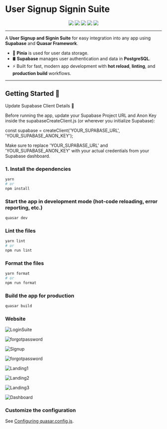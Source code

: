 # User Signup Signin Suite

<div align="center">
  <img src="https://img.shields.io/badge/Quasar-15AABF?style=for-the-badge&logo=quasar&logoColor=white" />
  <img src="https://img.shields.io/badge/Supabase-3ECF8E?style=for-the-badge&logo=supabase&logoColor=white" />
  <img src="https://img.shields.io/badge/Pinia-ffd93b?style=for-the-badge&logo=pinia&logoColor=black" />
  <img src="https://img.shields.io/badge/Vite-646CFF?style=for-the-badge&logo=vite&logoColor=white" />
  <img src="https://img.shields.io/badge/TypeScript-3178C6?style=for-the-badge&logo=typescript&logoColor=white" />
</div>

---

A **User Signup and Signin Suite** for easy integration into any app using **Supabase** and **Quasar Framework**.

- 🧩 **Pinia** is used for user data storage.
- 🛢️ **Supabase** manages user authentication and data in **PostgreSQL**.
- ⚡ Built for fast, modern app development with **hot reload**, **linting**, and **production build** workflows.

---

## Getting Started 🚀

Update Supabase Client Details 🔧

Before running the app, update your Supabase Project URL and Anon Key inside the supabaseCreateClient.js (or wherever you initialize Supabase):

const supabase = createClient('YOUR_SUPABASE_URL', 'YOUR_SUPABASE_ANON_KEY');

Make sure to replace 'YOUR_SUPABASE_URL' and 'YOUR_SUPABASE_ANON_KEY' with your actual credentials from your Supabase dashboard.

### 1. Install the dependencies
```bash
yarn
# or
npm install

```


### Start the app in development mode (hot-code reloading, error reporting, etc.)
```bash
quasar dev
```


### Lint the files
```bash
yarn lint
# or
npm run lint
```


### Format the files
```bash
yarn format
# or
npm run format
```


### Build the app for production
```bash
quasar build
```

### Website 
![LoginSuite](https://github.com/user-attachments/assets/cbc399ef-966f-43bc-a2b3-eb06eaeaed0b)


![forgotpassword](https://github.com/user-attachments/assets/1a545574-b4aa-48eb-8df2-600f677d792a)

![Signup](https://github.com/user-attachments/assets/d5a43a38-25c2-4f9d-884f-501c7e606696)

![forgotpassword](https://github.com/user-attachments/assets/614273fe-e1e9-4d79-8f06-043ad6c8e82b)


![Landing1](https://github.com/user-attachments/assets/6180567e-0ae3-409f-a121-5009c60b0df4)


![Landing2](https://github.com/user-attachments/assets/2ecf27cb-a0cc-467c-bc26-82fdf876c69a)


![Landing3](https://github.com/user-attachments/assets/dab35f16-3525-495d-980f-b045a83ec88a)


![Dashboard](https://github.com/user-attachments/assets/2c0e6a1f-5ee3-4695-9a53-15170d0e7e31)


### Customize the configuration
See [Configuring quasar.config.js](https://v2.quasar.dev/quasar-cli-vite/quasar-config-js).
